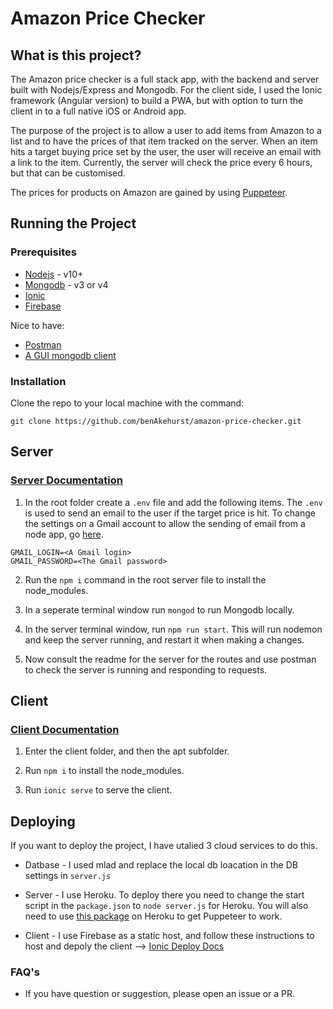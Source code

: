 # Amazon Price Checker

## What is this project?

The Amazon price checker is a full stack app, with the backend and server built with Nodejs/Express and Mongodb. For the client side, I used the Ionic framework (Angular version) to build a PWA, but with option to turn the client in to a full native iOS or Android app.

The purpose of the project is to allow a user to add items from Amazon to a list and to have the prices of that item tracked on the server. When an item hits a target buying price set by the user, the user will receive an email with a link to the item. Currently, the server will check the price every 6 hours, but that can be customised.

The prices for products on Amazon are gained by using [Puppeteer](https://github.com/GoogleChrome/puppeteer).

## Running the Project

### Prerequisites

- [Nodejs](https://nodejs.org/en/) - v10+
- [Mongodb](https://www.mongodb.com/) - v3 or v4
- [Ionic](https://ionicframework.com/)
- [Firebase](https://firebase.google.com/)

Nice to have:

- [Postman](https://www.getpostman.com/)
- [A GUI mongodb client](https://robomongo.org/download)

### Installation

Clone the repo to your local machine with the command:
```
git clone https://github.com/benAkehurst/amazon-price-checker.git
```

## Server

### [Server Documentation](https://github.com/benAkehurst/amazon-price-checker/tree/master/server#amazon-price-checker-nodejs-api-server)

1. In the root folder create a ```.env``` file and add the following items. The ```.env``` is used to send an email to the user if the target price is hit. To change the settings on a Gmail account to allow the sending of email from a node app, go [here](https://myaccount.google.com/lesssecureapps).

```
GMAIL_LOGIN=<A Gmail login>
GMAIL_PASSWORD=<The Gmail password>
```

2. Run the ```npm i``` command in the root server file to install the node_modules.

3. In a seperate terminal window run ```mongod``` to run Mongodb locally.

4. In the server terminal window, run ```npm run start```. This will run nodemon and keep the server running, and restart it when making a changes.

5. Now consult the readme for the server for the routes and use postman to check the server is running and responding to requests.

## Client

### [Client Documentation](https://github.com/benAkehurst/amazon-price-checker/tree/master/client/apt#amazon-price-checker-ionic-client)

1. Enter the client folder, and then the apt subfolder.

2. Run ```npm i``` to install the node_modules.

3. Run ```ionic serve``` to serve the client.

## Deploying

If you want to deploy the project, I have utalied 3 cloud services to do this.

- Datbase - I used mlad and replace the local db loacation in the DB settings in ```server.js```

- Server - I use Heroku. To deploy there you need to change the start script in the ```package.json``` to ```node server.js``` for Heroku. You will also need to use [this package](https://github.com/jontewks/puppeteer-heroku-buildpack) on Heroku to get Puppeteer to work.

- Client - I use Firebase as a static host, and follow these instructions to host and depoly the client --> [Ionic Deploy Docs](https://ionicframework.com/docs/publishing/progressive-web-app)

### FAQ's
- If you have question or suggestion, please open an issue or a PR.
